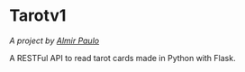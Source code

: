 # Tarotv1
*A project by [Almir Paulo](https://almirpaulo.github.io/)*

A RESTFul API to read tarot cards made in Python with Flask. 

<!--## Endpoints

**Root Endpoint:** Show all cards data. 

    .../v1/

**Whole Deck Reading Endpoint:** Draft the determined number of cards randomly, considering the whole deck.

    .../v1/read_whole/<number>

**Major Arcana Reading Endpoint:** Draft the determined number of cards randomly, considering only the major arcana.
 
    .../v1/read_maj/<number>

**Minor Arcana Reading Endpoint:** Draft the determined number of cards randomly, considering only the minor arcana.

    .../v1/read_min/<number>

## Technologies

* Python
* Flask
* Gunicorn
* Nginx

## For Bug Reports

Please open an Issue.

## Future Plans

* Include the Minor Arcana
* Include other Images from other tarot decks

## Contribute
If this project have helped you in some way to earn some money and you're wondering how to say "thank you", consider to buy me coffee! I would appreciate very much!
 

